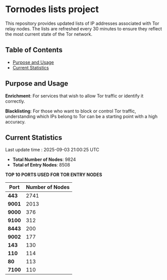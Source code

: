 # Tornodes lists project

This repository provides updated lists of IP addresses associated with Tor relay nodes. The lists are refreshed every 30 minutes to ensure they reflect the most current state of the Tor network.

## Table of Contents

- [Purpose and Usage](#purpose-and-usage)
- [Current Statistics](#current-statistics)


## Purpose and Usage

**Enrichment**: For services that wish to allow Tor traffic or identify it correctly.

**Blacklisting**: For those who want to block or control Tor traffic, understanding which IPs belong to Tor can be a starting point with a high accuracy.

## Current Statistics

Last update time : 2025-09-03 21:00:25 UTC

- **Total Number of Nodes**: 9824
- **Total of Entry Nodes**: 8508

**TOP 10 PORTS USED FOR TOR ENTRY NODES**

| **Port** | **Number of Nodes** |
|------|-----------------|
| **443**   | 2741  |
| **9001**   | 2013  |
| **9000**   | 376  |
| **9100**   | 312  |
| **8443**   | 200  |
| **9002**   | 177  |
| **143**   | 130  |
| **110**   | 114  |
| **80**   | 113  |
| **7100**   | 110  |

